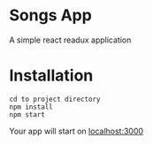 # Songs App
A simple react readux application

# Installation
```
cd to project directory
npm install
npm start
```

Your app will start on [localhost:3000](http://localhost:3000/)
